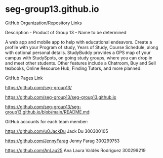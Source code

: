 # seg-group13.github.io
GitHub Organization/Repository Links ­

Description - Product of Group 13 - Name to be determined

A web app and mobile app to help with educational endeavors. Create a profile with your Program of study, Years of Study, Course Schedule, along with optional personal details. StudyBuddy provides a GPS map of your campus with StudySpots, on going study groups, where you can drop in and meet other students. Other features include a Chatroom, Buy and Sell texbooks, Online Resource Hub, Finding Tutors, and more planned.

GitHub Pages Link

https://github.com/seg-group13/

https://github.com/seg-group13/seg-group13.github.io

https://github.com/seg-group13/seg-group13.github.io/blob/main/README.md

GitHub accounts for each team member:­

https://github.com/uOJackDu Jack Du 300300105

https://github.com/JennyFarag Jenny Farag 300299753

https://github.com/AnLau25 Ana Laura Valdés Rodríguez 300299219




